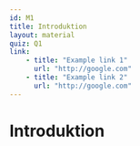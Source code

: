 ```yaml
---
id: M1
title: Introduktion
layout: material
quiz: Q1
link:
    - title: "Example link 1"
      url: "http://google.com"
    - title: "Example link 2"
      url: "http://google.com"
---
```


# Introduktion
